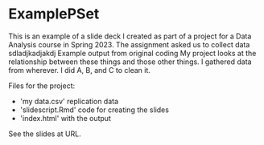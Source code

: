 # ExamplePSet
This is an example of a slide deck I created as part of a project for a Data Analysis course in Spring 2023. The assignment asked us to collect data sdladjkadjakdj
Example output from original coding
My project looks at the relationship between these things and those other things. I gathered data from wherever. I did A, B, and C to clean it.

Files for the project: 
- 'my data.csv' replication data
- 'slidescript.Rmd' code for creating the slides
- 'index.html' with the output

See the slides at URL.
